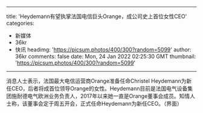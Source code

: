 
---
title: 'Heydemann有望执掌法国电信巨头Orange，成公司史上首位女性CEO'
categories: 
 - 新媒体
 - 36kr
 - 快讯
headimg: 'https://picsum.photos/400/300?random=5099'
author: 36kr
comments: false
date: Mon, 24 Jan 2022 02:25:30 GMT
thumbnail: 'https://picsum.photos/400/300?random=5099'
---

<div>   
消息人士表示，法国最大电信运营商Orange准备任命Christel Heydemann为新任CEO，后者将成首位领导Orange的女性。Heydemann目前是法国电气设备集团施耐德电气欧洲业务负责人，2017年以来她一直是Orange董事会成员。知情人士称，该董事会定于周五开会，正式任命Heydemann为新任CEO。（界面）  
</div>
            